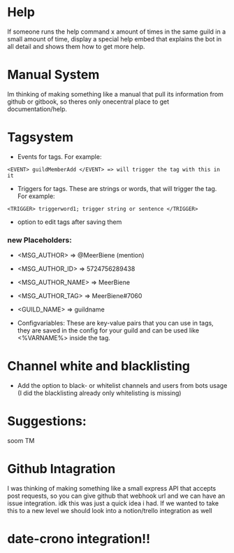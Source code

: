 # Help

If someone runs the help command x amount of times in the same guild in a small amount of time, display a special help embed that explains the bot in all detail and shows them how to get more help.

# Manual System

Im thinking of making something like a manual that pull its information from github or gitbook, so theres only onecentral place to get documentation/help.

# Tagsystem

- Events for tags. For example:
~~~
<EVENT> guildMemberAdd </EVENT> => will trigger the tag with this in it
~~~

- Triggers for tags. These are strings or words, that will trigger the tag. For example: 
~~~
<TRIGGER> triggerword1; trigger string or sentence </TRIGGER>
~~~

- option to edit tags after saving them



### new Placeholders:
- <MSG_AUTHOR> => @MeerBiene (mention)
- <MSG_AUTHOR_ID> => 5724756289438
- <MSG_AUTHOR_NAME> => MeerBiene
- <MSG_AUTHOR_TAG> => MeerBiene#7060

- <GUILD_NAME> => guildname

- Configvariables: These are key-value pairs that you can use in tags, they are saved in the config for your guild and can be used like <%VARNAME%> inside the tag.

# Channel white and blacklisting

- Add the option to black- or whitelist channels and users from bots usage (I did the blacklisting already only whitelisting is missing)

# Suggestions:

soom TM

# Github Intagration

I was thinking of making something like a small express API that accepts post requests, so you can give github that webhook url and we can have an issue integration. idk this was just a quick idea i had. If we wanted to take this to a new level we should look into a notion/trello integration as well 

# date-crono integration!!
